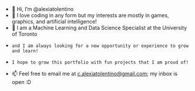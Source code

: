 - 👋 Hi, I’m @alexiatolentino
- 👀 I love coding in any form but my interests are mostly in games, graphics, and artificial intelligence!
- 🌱 I am a Machine Learning and Data Science Specialist at the University of Toronto
-     and I am always looking for a new opportunity or experience to grow 
      and learn!
-     I hope to grow this portfolio with fun projects that I am proud of!
- 📫 Feel free to email me at c.alexiatolentino@gmail.com; 
      my inbox is open :D

<!---
alexiatolentino/alexiatolentino is a ✨ special ✨ repository because its `README.md` (this file) appears on your GitHub profile.
You can click the Preview link to take a look at your changes.
--->
